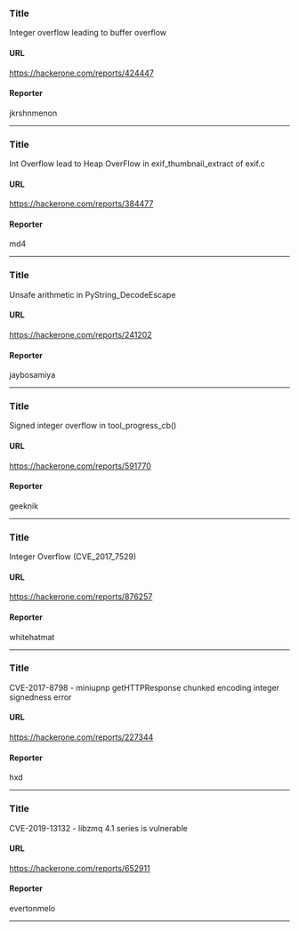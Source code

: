### Title
Integer overflow leading to buffer overflow
#### URL 
https://hackerone.com/reports/424447
#### Reporter 
jkrshnmenon

---


### Title
Int Overflow lead to Heap OverFlow in exif_thumbnail_extract of exif.c
#### URL 
https://hackerone.com/reports/384477
#### Reporter 
md4

---


### Title
Unsafe arithmetic in PyString_DecodeEscape
#### URL 
https://hackerone.com/reports/241202
#### Reporter 
jaybosamiya

---


### Title
Signed integer overflow in tool_progress_cb()
#### URL 
https://hackerone.com/reports/591770
#### Reporter 
geeknik

---


### Title
Integer Overflow (CVE_2017_7529)
#### URL 
https://hackerone.com/reports/876257
#### Reporter 
whitehatmat

---


### Title
CVE-2017-8798 - miniupnp getHTTPResponse chunked encoding integer signedness error
#### URL 
https://hackerone.com/reports/227344
#### Reporter 
hxd

---


### Title
CVE-2019-13132 - libzmq 4.1 series is vulnerable
#### URL 
https://hackerone.com/reports/652911
#### Reporter 
evertonmelo

---


